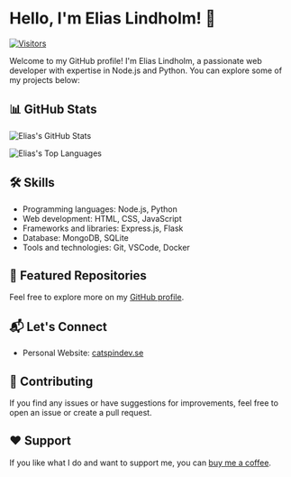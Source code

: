 # Hello, I'm Elias Lindholm! 👋

[![Visitors](https://visitor-badge.glitch.me/badge?page_id=Elias-Lindholm.Elias-Lindholm)](https://github.com/Elias-Lindholm)

Welcome to my GitHub profile! I'm Elias Lindholm, a passionate web developer with expertise in Node.js and Python. You can explore some of my projects below:

## 📊 GitHub Stats

![Elias's GitHub Stats](https://github-readme-stats.vercel.app/api?username=Elias-Lindholm&show_icons=true&count_private=true&hide=contribs,prs)

![Elias's Top Languages](https://github-readme-stats.vercel.app/api/top-langs/?username=Elias-Lindholm&layout=compact)

## 🛠️ Skills

- Programming languages: Node.js, Python
- Web development: HTML, CSS, JavaScript
- Frameworks and libraries: Express.js, Flask
- Database: MongoDB, SQLite
- Tools and technologies: Git, VSCode, Docker

## 🚀 Featured Repositories

Feel free to explore more on my [GitHub profile](https://github.com/Elias-Lindholm?tab=repositories).

## 📬 Let's Connect

- Personal Website: [catspindev.se](https://catspindev.se)

## 🤝 Contributing

If you find any issues or have suggestions for improvements, feel free to open an issue or create a pull request.

## ❤️ Support

If you like what I do and want to support me, you can [buy me a coffee](https://www.buymeacoffee.com/eliaslindholm).
